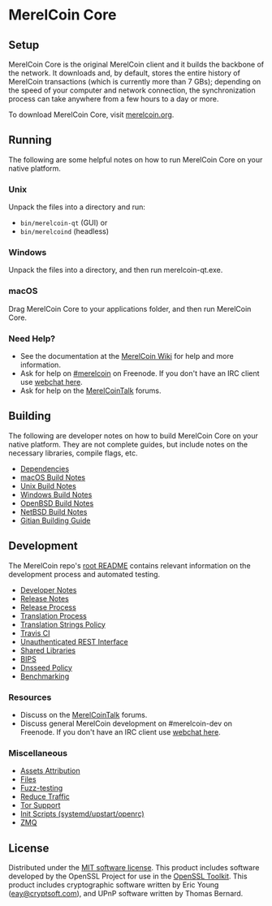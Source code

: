 MerelCoin Core
=============

Setup
---------------------
MerelCoin Core is the original MerelCoin client and it builds the backbone of the network. It downloads and, by default, stores the entire history of MerelCoin transactions (which is currently more than 7 GBs); depending on the speed of your computer and network connection, the synchronization process can take anywhere from a few hours to a day or more.

To download MerelCoin Core, visit [merelcoin.org](https://merelcoin.org).

Running
---------------------
The following are some helpful notes on how to run MerelCoin Core on your native platform.

### Unix

Unpack the files into a directory and run:

- `bin/merelcoin-qt` (GUI) or
- `bin/merelcoind` (headless)

### Windows

Unpack the files into a directory, and then run merelcoin-qt.exe.

### macOS

Drag MerelCoin Core to your applications folder, and then run MerelCoin Core.

### Need Help?

* See the documentation at the [MerelCoin Wiki](https://merelcoin.info/)
for help and more information.
* Ask for help on [#merelcoin](http://webchat.freenode.net?channels=merelcoin) on Freenode. If you don't have an IRC client use [webchat here](http://webchat.freenode.net?channels=merelcoin).
* Ask for help on the [MerelCoinTalk](https://merelcointalk.io/) forums.

Building
---------------------
The following are developer notes on how to build MerelCoin Core on your native platform. They are not complete guides, but include notes on the necessary libraries, compile flags, etc.

- [Dependencies](dependencies.md)
- [macOS Build Notes](build-osx.md)
- [Unix Build Notes](build-unix.md)
- [Windows Build Notes](build-windows.md)
- [OpenBSD Build Notes](build-openbsd.md)
- [NetBSD Build Notes](build-netbsd.md)
- [Gitian Building Guide](gitian-building.md)

Development
---------------------
The MerelCoin repo's [root README](/README.md) contains relevant information on the development process and automated testing.

- [Developer Notes](developer-notes.md)
- [Release Notes](release-notes.md)
- [Release Process](release-process.md)
- [Translation Process](translation_process.md)
- [Translation Strings Policy](translation_strings_policy.md)
- [Travis CI](travis-ci.md)
- [Unauthenticated REST Interface](REST-interface.md)
- [Shared Libraries](shared-libraries.md)
- [BIPS](bips.md)
- [Dnsseed Policy](dnsseed-policy.md)
- [Benchmarking](benchmarking.md)

### Resources
* Discuss on the [MerelCoinTalk](https://merelcointalk.io/) forums.
* Discuss general MerelCoin development on #merelcoin-dev on Freenode. If you don't have an IRC client use [webchat here](http://webchat.freenode.net/?channels=merelcoin-dev).

### Miscellaneous
- [Assets Attribution](assets-attribution.md)
- [Files](files.md)
- [Fuzz-testing](fuzzing.md)
- [Reduce Traffic](reduce-traffic.md)
- [Tor Support](tor.md)
- [Init Scripts (systemd/upstart/openrc)](init.md)
- [ZMQ](zmq.md)

License
---------------------
Distributed under the [MIT software license](/COPYING).
This product includes software developed by the OpenSSL Project for use in the [OpenSSL Toolkit](https://www.openssl.org/). This product includes
cryptographic software written by Eric Young ([eay@cryptsoft.com](mailto:eay@cryptsoft.com)), and UPnP software written by Thomas Bernard.
